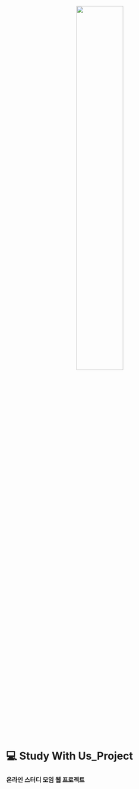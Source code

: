 <p align="center">
<img src="/src/main/resources/static/images/logo.png" width="50%">
</p>

# :computer: Study With Us_Project

### 온라인 스터디 모임 웹 프로젝트 ###
